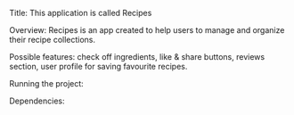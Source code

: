 Title: This application is called Recipes

Overview: Recipes is an app created to help users to manage and organize their recipe collections. 

Possible features: check off ingredients, like & share buttons, reviews section, user profile for saving favourite recipes.

Running the project:

Dependencies:
